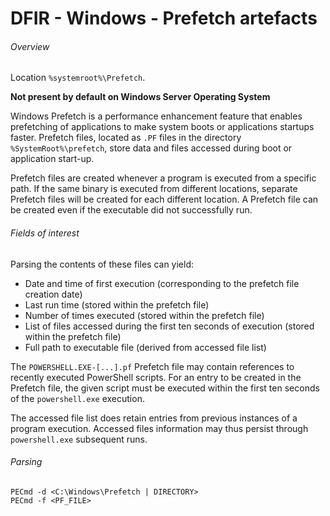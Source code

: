 # DFIR - Windows - Prefetch artefacts

###### Overview

Location `%systemroot%\Prefetch`.

**Not present by default on Windows Server Operating System**

Windows Prefetch is a performance enhancement feature that enables prefetching
of applications to make system boots or applications startups faster. Prefetch
files, located as `.PF` files in the directory `%SystemRoot%\prefetch`, store
data and files accessed during boot or application start-up.

Prefetch files are created whenever a program is executed from a specific path.
If the same binary is executed from different locations, separate Prefetch
files will be created for each different location. A Prefetch file can be
created even if the executable did not successfully run.

###### Fields of interest

Parsing the contents of these files can yield:
  - Date and time of first execution (corresponding to the prefetch file
    creation date)
  - Last run time (stored within the prefetch file)
  - Number of times executed (stored within the prefetch file)
  - List of files accessed during the first ten seconds of execution
    (stored within the prefetch file)
  - Full path to executable file (derived from accessed file list)

The `POWERSHELL.EXE-[...].pf` Prefetch file may contain references to
recently executed PowerShell scripts. For an entry to be created in the
Prefetch file, the given script must be executed within the first ten seconds
of the `powershell.exe` execution.

The accessed file list does retain entries from previous instances of a program
execution. Accessed files information may thus persist through `powershell.exe`
subsequent runs.

###### Parsing

```
PECmd -d <C:\Windows\Prefetch | DIRECTORY>
PECmd -f <PF_FILE>
```

